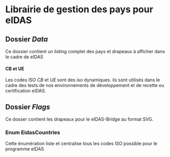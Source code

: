# Librairie de gestion des pays pour eIDAS

## Dossier _Data_

Ce dossier contient un listing complet des pays et drapeaux à afficher dans le cadre de eIDAS

#### CB et UE
Les codes ISO _CB_ et _UE_ sont des iso dynamiques. ils sont utilisés dans le cadre des tests de nos environnements de développement et de recette ou certification eIDAS.

## Dossier _Flags_ 

Ce dosser contient les drapeaux pour le eIDAS-Bridge au format SVG.

### Enum EidasCountries

Cette énumération liste et centralise tous les codes ISO possible pour le programme eIDAS